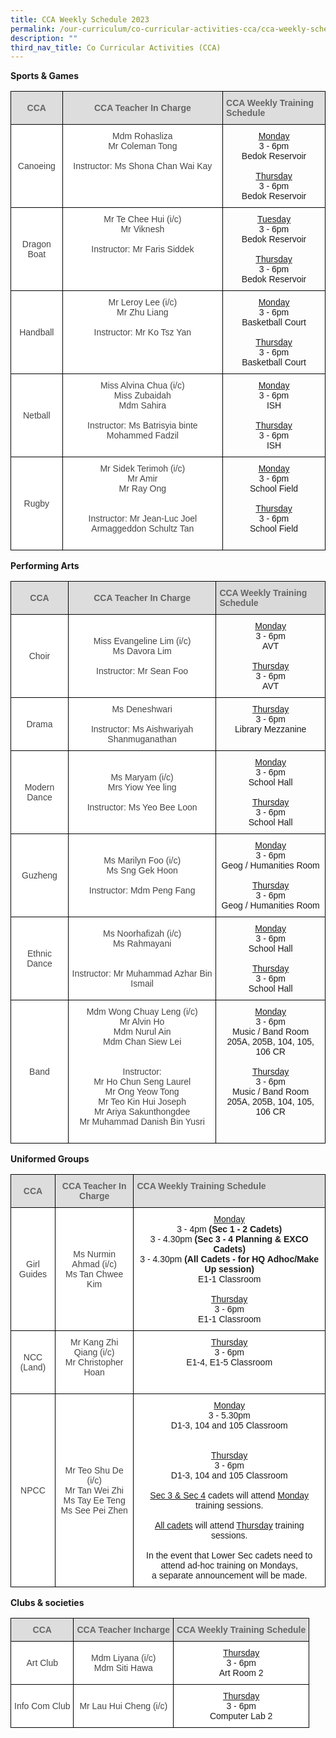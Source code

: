 ```yaml
---
title: CCA Weekly Schedule 2023
permalink: /our-curriculum/co-curricular-activities-cca/cca-weekly-schedule-2023/
description: ""
third_nav_title: Co Curricular Activities (CCA)
---
```

**Sports & Games**

<style type="text/css">
.tg  {border-collapse:collapse;border-spacing:0;}
.tg td{border-color:black;border-style:solid;border-width:1px;font-family:Arial, sans-serif;font-size:14px;
  overflow:hidden;padding:10px 5px;word-break:normal;}
.tg th{border-color:black;border-style:solid;border-width:1px;font-family:Arial, sans-serif;font-size:14px;
  font-weight:normal;overflow:hidden;padding:10px 5px;word-break:normal;}
.tg .tg-sxkx{background-color:#FFF;color:#454545;text-align:center;vertical-align:top}
.tg .tg-baqh{text-align:center;vertical-align:top}
.tg .tg-ncov{background-color:#FFF;color:#454545;text-align:center;vertical-align:middle}
.tg .tg-feqv{background-color:#DDD;color:#666;font-weight:bold;text-align:center;vertical-align:middle}
.tg .tg-nfls{background-color:#dddddd;color:#d9d9d9;font-weight:bold;text-align:left;vertical-align:top}
</style>
<table class="tg">
<thead>
  <tr>
    <th class="tg-feqv"><span style="color:#666;background-color:#DDD">CCA</span></th>
    <th class="tg-feqv"><span style="color:#666;background-color:#DDD">CCA Teacher In Charge</span></th>
    <th class="tg-nfls"><span style="font-weight:bold;color:#666">CCA Weekly Training Schedule</span></th>
  </tr>
</thead>
<tbody>
  <tr>
    <td class="tg-ncov">Canoeing<br></td>
    <td class="tg-sxkx">Mdm Rohasliza<br>Mr Coleman Tong<br><br>Instructor: Ms Shona Chan Wai Kay</td>
    <td class="tg-baqh"><span style="text-decoration:underline">Monday</span> <br>3 - 6pm<br>Bedok Reservoir<br><br><span style="text-decoration:underline">Thursday</span><br>3 - 6pm<br>Bedok Reservoir<br></td>
  </tr>
  <tr>
    <td class="tg-ncov">Dragon Boat<br></td>
    <td class="tg-sxkx">Mr Te Chee Hui (i/c)<br>Mr Viknesh<br><br>Instructor: Mr Faris Siddek<br><br></td>
    <td class="tg-baqh"><span style="text-decoration:underline">Tuesday </span><br>3 - 6pm<br>Bedok Reservoir<br><br><span style="text-decoration:underline">Thursday</span><br>3 - 6pm<br>Bedok Reservoir</td>
  </tr>
  <tr>
    <td class="tg-ncov">Handball </td>
    <td class="tg-sxkx"> Mr Leroy Lee (i/c) <br>Mr Zhu Liang<br><br>Instructor: Mr Ko Tsz Yan<br><br></td>
    <td class="tg-baqh"><span style="text-decoration:underline">Monday </span><br>3 - 6pm<br>Basketball Court<br><br><span style="text-decoration:underline">Thursday</span><br>3 - 6pm<br>Basketball Court</td>
  </tr>
  <tr>
    <td class="tg-ncov"> Netball</td>
    <td class="tg-sxkx"> Miss Alvina Chua (i/c)<br>Miss Zubaidah<br>Mdm Sahira<br><br>Instructor: Ms Batrisyia binte Mohammed Fadzil<br><br></td>
    <td class="tg-baqh"><span style="text-decoration:underline">Monday</span> <br>3 - 6pm<br>ISH<br><br><span style="text-decoration:underline">Thursday</span><br>3 - 6pm<br>ISH</td>
  </tr>
  <tr>
    <td class="tg-ncov"> Rugby</td>
    <td class="tg-sxkx">Mr Sidek Terimoh (i/c)<br>Mr Amir<br>Mr Ray Ong<br><br><br>Instructor: Mr Jean-Luc Joel Armaggeddon Schultz Tan<br><br></td>
    <td class="tg-baqh"><span style="text-decoration:underline">Monday </span><br>3 - 6pm<br>School Field<br><br><span style="text-decoration:underline">Thursday</span><br>3 - 6pm<br>School Field</td>
  </tr>
</tbody>
</table>

**Performing Arts**

<style type="text/css">
.tg  {border-collapse:collapse;border-spacing:0;}
.tg td{border-color:black;border-style:solid;border-width:1px;font-family:Arial, sans-serif;font-size:14px;
  overflow:hidden;padding:10px 5px;word-break:normal;}
.tg th{border-color:black;border-style:solid;border-width:1px;font-family:Arial, sans-serif;font-size:14px;
  font-weight:normal;overflow:hidden;padding:10px 5px;word-break:normal;}
.tg .tg-sxkx{background-color:#FFF;color:#454545;text-align:center;vertical-align:top}
.tg .tg-baqh{text-align:center;vertical-align:top}
.tg .tg-ncov{background-color:#FFF;color:#454545;text-align:center;vertical-align:middle}
.tg .tg-feqv{background-color:#DDD;color:#666;font-weight:bold;text-align:center;vertical-align:middle}
.tg .tg-fsof{background-color:#d9d9d9;color:#666666;text-align:left;vertical-align:top}
</style>
<table class="tg">
<thead>
  <tr>
    <th class="tg-feqv"><span style="color:#666;background-color:#DDD">CCA</span></th>
    <th class="tg-feqv"><span style="color:#666;background-color:#DDD">CCA Teacher In Charge</span></th>
    <th class="tg-fsof"><span style="font-weight:700;font-style:normal">CCA Weekly Training Schedule</span></th>
  </tr>
</thead>
<tbody>
  <tr>
    <td class="tg-ncov">Choir</td>
    <td class="tg-ncov">Miss Evangeline Lim (i/c)<br>Ms Davora Lim<br><br>Instructor: Mr Sean Foo<br></td>
    <td class="tg-baqh"><span style="text-decoration:underline">Monday</span> <br>3 - 6pm<br>AVT<br><br><span style="text-decoration:underline">Thursday</span><br>3 - 6pm<br>AVT</td>
  </tr>
  <tr>
    <td class="tg-ncov">Drama</td>
    <td class="tg-ncov">Ms Deneshwari<br><br>Instructor: Ms Aishwariyah Shanmuganathan<br></td>
    <td class="tg-baqh"><span style="font-weight:400;font-style:normal;text-decoration:underline">Thursday</span><br><span style="font-weight:400;font-style:normal">3 - 6pm</span><br><span style="font-weight:400;font-style:normal">Library Mezzanine</span></td>
  </tr>
  <tr>
    <td class="tg-ncov">Modern Dance </td>
    <td class="tg-ncov">Ms Maryam (i/c) <br>Mrs Yiow Yee ling <br><br>Instructor: Ms Yeo Bee Loon </td>
    <td class="tg-baqh"><span style="text-decoration:underline">Monday</span><br>3 - 6pm<br>School Hall<br><br><span style="text-decoration:underline">Thursday</span><br>3 - 6pm<br>School Hall</td>
  </tr>
  <tr>
    <td class="tg-ncov"> Guzheng</td>
    <td class="tg-ncov">Ms Marilyn Foo (i/c) <br>Ms Sng Gek Hoon  <br><br>Instructor: Mdm Peng Fang<br></td>
    <td class="tg-baqh"><span style="text-decoration:underline">Monday</span><br>3 - 6pm<br>Geog / Humanities Room<br><br><span style="text-decoration:underline">Thursday</span><br>3 - 6pm<br>Geog / Humanities Room</td>
  </tr>
  <tr>
    <td class="tg-ncov"> Ethnic Dance</td>
    <td class="tg-ncov">Ms Noorhafizah (i/c) <br>Ms Rahmayani<br><br><br>Instructor: Mr Muhammad Azhar Bin Ismail</td>
    <td class="tg-baqh"><span style="text-decoration:underline">Monday</span> <br>3 - 6pm<br>School Hall<br><br><span style="text-decoration:underline">Thursday</span><br>3 - 6pm<br>School Hall</td>
  </tr>
  <tr>
    <td class="tg-ncov"> Band </td>
    <td class="tg-sxkx">Mdm Wong Chuay Leng (i/c)<br>Mr Alvin Ho <br>Mdm Nurul Ain <br>Mdm Chan Siew Lei<br><br><br>Instructor:<br>Mr Ho Chun Seng Laurel<br>Mr Ong Yeow Tong<br>Mr Teo Kin Hui Joseph<br>Mr Ariya Sakunthongdee<br>Mr Muhammad Danish Bin Yusri<br><br></td>
    <td class="tg-baqh"><span style="text-decoration:underline">Monday</span> <br>3 - 6pm<br>Music / Band Room<br>205A, 205B, 104, 105, 106 CR<br><br><span style="text-decoration:underline">Thursday</span><br>3 - 6pm<br>Music / Band Room<br>205A, 205B, 104, 105, 106 CR</td>
  </tr>
</tbody>
</table>

**Uniformed Groups**

<style type="text/css">
.tg  {border-collapse:collapse;border-spacing:0;}
.tg td{border-color:black;border-style:solid;border-width:1px;font-family:Arial, sans-serif;font-size:14px;
  overflow:hidden;padding:10px 5px;word-break:normal;}
.tg th{border-color:black;border-style:solid;border-width:1px;font-family:Arial, sans-serif;font-size:14px;
  font-weight:normal;overflow:hidden;padding:10px 5px;word-break:normal;}
.tg .tg-sxkx{background-color:#FFF;color:#454545;text-align:center;vertical-align:top}
.tg .tg-ncov{background-color:#FFF;color:#454545;text-align:center;vertical-align:middle}
.tg .tg-490w{background-color:#dddddd;color:#666666;text-align:left;vertical-align:top}
.tg .tg-feqv{background-color:#DDD;color:#666;font-weight:bold;text-align:center;vertical-align:middle}
.tg .tg-i81m{background-color:#ffffff;text-align:center;vertical-align:top}
</style>
<table class="tg">
<thead>
  <tr>
    <th class="tg-feqv"><span style="color:#666;background-color:#DDD">CCA</span></th>
    <th class="tg-feqv"><span style="color:#666;background-color:#DDD">CCA Teacher In Charge</span></th>
    <th class="tg-490w"><span style="font-weight:700;font-style:normal">CCA Weekly Training Schedule</span></th>
  </tr>
</thead>
<tbody>
  <tr>
    <td class="tg-ncov">Girl Guides</td>
    <td class="tg-ncov">Ms Nurmin Ahmad (i/c)<br>Ms Tan Chwee Kim</td>
    <td class="tg-i81m"><span style="text-decoration:underline">Monday</span><br>3 - 4pm <span style="font-weight:bold">(Sec 1 - 2 Cadets)</span> <br>3 - 4.30pm <span style="font-weight:bold">(Sec 3 - 4 Planning &amp; EXCO Cadets)</span> <br>3 - 4.30pm <span style="font-weight:bold">(All Cadets - for HQ Adhoc/Make Up session)</span> <br>E1-1 Classroom<br><br><span style="text-decoration:underline">Thursday</span><br>3 - 6pm<br>E1-1 Classroom</td>
  </tr>
  <tr>
    <td class="tg-ncov">NCC (Land)</td>
    <td class="tg-sxkx">Mr Kang Zhi Qiang (i/c)<br>Mr Christopher Hoan<br><br></td>
    <td class="tg-i81m"><span style="font-weight:400;font-style:normal;text-decoration:underline">Thursday</span><br><span style="font-weight:400;font-style:normal">3 - 6pm</span><br><span style="font-weight:400;font-style:normal">E1-4, E1-5 Classroom</span></td>
  </tr>
  <tr>
    <td class="tg-ncov"> NPCC</td>
    <td class="tg-ncov">Mr Teo Shu De (i/c)<br>Mr Tan Wei Zhi<br>Ms Tay Ee Teng<br>Ms See Pei Zhen<br></td>
    <td class="tg-i81m"><span style="font-weight:400;font-style:normal;text-decoration:underline">Monday</span><span style="font-weight:400;font-style:normal"> </span><br><span style="font-weight:400;font-style:normal">3 - 5.30pm</span><br><span style="font-weight:400;font-style:normal">D1-3, 104 and 105 Classroom</span><br><br><br><span style="font-weight:400;font-style:normal;text-decoration:underline">Thursday</span><span style="font-weight:400;font-style:normal"> </span><br><span style="font-weight:400;font-style:normal">3 - 6pm</span><br><span style="font-weight:400;font-style:normal">D1-3, 104 and 105 Classroom</span><br><br><span style="text-decoration:underline">Sec 3 &amp; Sec 4</span> cadets will attend <span style="text-decoration:underline">Monday</span> training sessions.<br><br><span style="text-decoration:underline">All cadets</span> will attend <span style="text-decoration:underline">Thursday</span> training sessions.<br><br>In the event that Lower Sec cadets need to attend ad-hoc training on Mondays,<br> a separate announcement will be made.<br></td>
  </tr>
</tbody>
</table>

**Clubs & societies**

<style type="text/css">
.tg  {border-collapse:collapse;border-spacing:0;}
.tg td{border-color:black;border-style:solid;border-width:1px;font-family:Arial, sans-serif;font-size:14px;
  overflow:hidden;padding:10px 5px;word-break:normal;}
.tg th{border-color:black;border-style:solid;border-width:1px;font-family:Arial, sans-serif;font-size:14px;
  font-weight:normal;overflow:hidden;padding:10px 5px;word-break:normal;}
.tg .tg-ncov{background-color:#FFF;color:#454545;text-align:center;vertical-align:middle}
.tg .tg-feqv{background-color:#DDD;color:#666;font-weight:bold;text-align:center;vertical-align:middle}
.tg .tg-s0hm{background-color:#dddddd;text-align:center;vertical-align:top}
.tg .tg-i81m{background-color:#ffffff;text-align:center;vertical-align:top}
</style>
<table class="tg">
<thead>
  <tr>
    <th class="tg-feqv"><span style="color:#666;background-color:#DDD">CCA</span></th>
    <th class="tg-feqv"><span style="color:#666;background-color:#DDD">CCA Teacher Incharge</span></th>
    <th class="tg-s0hm"><span style="font-weight:700;font-style:normal;color:#666">CCA Weekly Training Schedule</span></th>
  </tr>
</thead>
<tbody>
  <tr>
    <td class="tg-ncov">Art Club<br></td>
    <td class="tg-ncov">Mdm Liyana (i/c)<br>Mdm Siti Hawa<br></td>
    <td class="tg-i81m"><span style="text-decoration:underline">Thursday</span> <br>3 - 6pm<br>Art Room 2</td>
  </tr>
  <tr>
    <td class="tg-ncov">Info Com Club<br></td>
    <td class="tg-ncov">Mr Lau Hui Cheng (i/c)<br></td>
    <td class="tg-i81m"><span style="font-weight:400;font-style:normal;text-decoration:underline">Thursday</span><br><span style="font-weight:400;font-style:normal">3 - 6pm</span><br><span style="font-weight:400;font-style:normal">Computer Lab 2</span></td>
  </tr>
</tbody>
</table>
